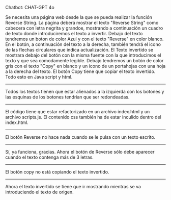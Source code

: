 Chatbot: CHAT-GPT 4o


Se necesita una página web desde la que se pueda realizar la función Reverse String. La página deberá mostrar el texto "Reverse String" como cabecera con letra negrita y grandoe, mostrando a continuación un cuadro de texto donde introduciremos el texto a invertir.
Debajo del texto tendremos un boton de color Azul y con el texto "Reverse" en color blanco. En el botón, a continuación del texto a la derecha, también tendrá el icono de las flechas circulares que indica actualización.
El Texto invertido se mostrara debajo del botón con la misma fuente con la que introducimos el texto y que sea comodamente legible. Debajo tendremos un botón de color gris con el texto "Copy" en blanco y un icono de un portahojas con una hoja a la derecha del texto. El botón Copy tiene que copiar el texto invertido.
Todo esto en Java script y html.

---

Todos los textos tienen que estar alienados a la izquierda con los botones y las esquinas de los botones tendrían que ser redondeadas.

---

El código tiene que estar refactorizado en un archivo index.html y un archivo scripts.js. El contenido css también ha de estar inculido dentro del index.html.

---

El botón Reverse no hace nada cuando se le pulsa con un texto escrito.

---

Sí, ya funciona, gracias. Ahora el botón de Reverse sólo debe aparecer cuando el texto contenga más de 3 letras.

---

El botón copy no está copiando el texto invertido.

---

Ahora el texto invertido se tiene que ir mostrando mientras se va introduciendo el texto de origen.
